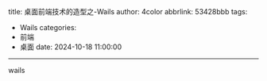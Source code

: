 title: 桌面前端技术的造型之-Wails
author: 4color
abbrlink: 53428bbb
tags:
  - Wails
categories:
  - 前端
  - 桌面
date: 2024-10-18 11:00:00
---
wails 